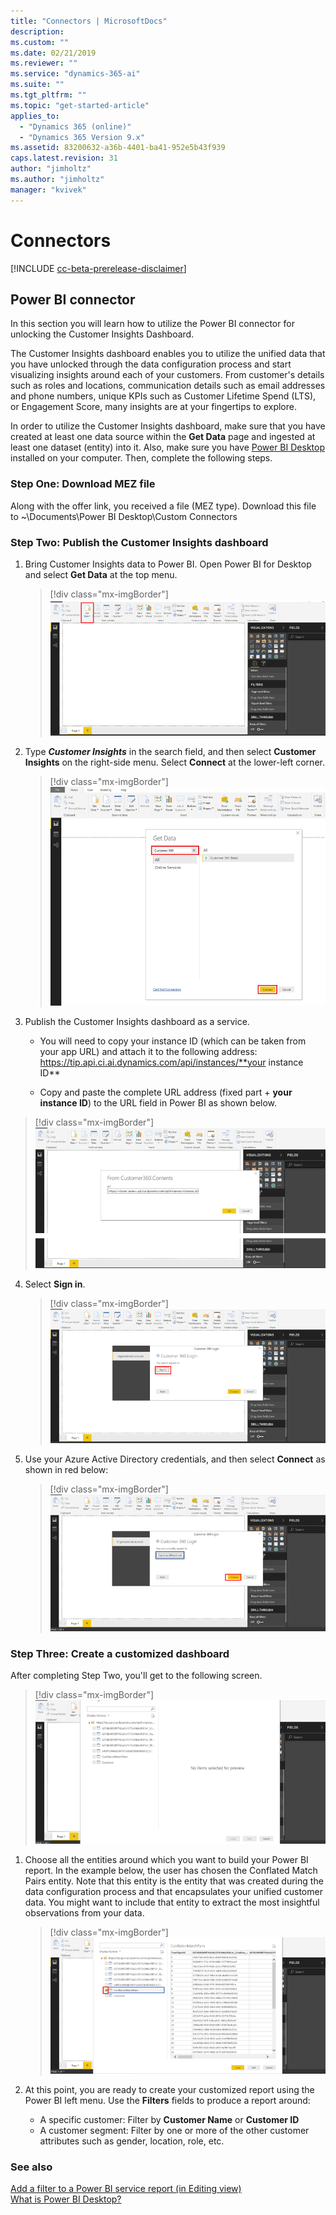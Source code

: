 ```yaml
---
title: "Connectors | MicrosoftDocs"
description: 
ms.custom: ""
ms.date: 02/21/2019
ms.reviewer: ""
ms.service: "dynamics-365-ai"
ms.suite: ""
ms.tgt_pltfrm: ""
ms.topic: "get-started-article"
applies_to: 
  - "Dynamics 365 (online)"
  - "Dynamics 365 Version 9.x"
ms.assetid: 83200632-a36b-4401-ba41-952e5b43f939
caps.latest.revision: 31
author: "jimholtz"
ms.author: "jimholtz"
manager: "kvivek"
---
```

# Connectors

[!INCLUDE [cc-beta-prerelease-disclaimer](../includes/cc-beta-prerelease-disclaimer.md)]

## Power BI connector

In this section you will learn how to utilize the Power BI connector for unlocking the Customer Insights Dashboard.

The Customer Insights dashboard enables you to utilize the unified data that you have unlocked through the data configuration process and start visualizing insights around each of your customers. From customer's details such as roles and locations, communication details such as email addresses and phone numbers, unique KPIs such as Customer Lifetime Spend (LTS), or Engagement Score, many insights are at your fingertips to explore. 

In order to utilize the Customer Insights dashboard, make sure that you have created at least one data source within the **Get Data** page and ingested at least one dataset (entity) into it. Also, make sure you have [Power BI Desktop](https://powerbi.microsoft.com/desktop/) installed on your computer. Then, complete the following steps.

### Step One: Download MEZ file

Along with the offer link, you received a file (MEZ type). Download this file to ~\Documents\Power BI Desktop\Custom Connectors

### Step Two: Publish the Customer Insights dashboard
 
 1. Bring Customer Insights data to Power BI. Open Power BI for Desktop and select **Get Data** at the top menu.
 
    > [!div class="mx-imgBorder"] 
    > ![](media/connector-powerbi-get-data.png "Power BI Get Data")

 
 2. Type ***Customer Insights*** in the search field, and then select **Customer Insights** on the right-side menu. Select **Connect** at the lower-left corner.

    > [!div class="mx-imgBorder"] 
    > ![](media/connector-pbi-step-3.png "Power BI Connector")

3. Publish the Customer Insights dashboard as a service.

   - You will need to copy your instance ID (which can be taken from your app URL) and attach it to the following address: <br />
  https://tip.api.ci.ai.dynamics.com/api/instances/**your instance ID**

   - Copy and paste the complete URL address (fixed part + **your instance ID**) to the URL field in Power BI as shown below.

  > [!div class="mx-imgBorder"] 
  > ![](media/connector-copy-instanceid.png "Copy Instance ID")

4. Select **Sign in**.

   > [!div class="mx-imgBorder"] 
   > ![](media/connector-sign-in.png "Sign in to Customer Insights")
     
5. Use your Azure Active Directory credentials, and then select **Connect** as shown in red below:
     
   > [!div class="mx-imgBorder"] 
   > ![](media/connector-sign-in-azure-credentials.png "Sign in using Azure credentials")
     
### Step Three: Create a customized dashboard

After completing Step Two, you'll get to the following screen.

> [!div class="mx-imgBorder"] 
> ![](media/connector-now-signed-in.png "Signed in to Customer Insights")

1. Choose all the entities around which you want to build your Power BI report. In the example below, the user has chosen the Conflated Match Pairs entity. Note that this entity is the entity that was created during the data configuration process and that encapsulates your unified customer data. You might want to include that entity to extract the most insightful observations from your data.
   
   > [!div class="mx-imgBorder"] 
   > ![](media/connector-conflated-match-pairs.png "Conflated match pairs")

2. At this point, you are ready to create your customized report using the Power BI left menu. Use the **Filters** fields to produce a report around:

   - A specific customer: Filter by **Customer Name** or **Customer ID**
   - A customer segment: Filter by one or more of the other customer attributes such as gender, location, role, etc.
   
### See also
 [Add a filter to a Power BI service report (in Editing view)](https://docs.microsoft.com/power-bi/power-bi-report-add-filter)<br/>
 [What is Power BI Desktop?](https://docs.microsoft.com/power-bi/desktop-what-is-desktop)
